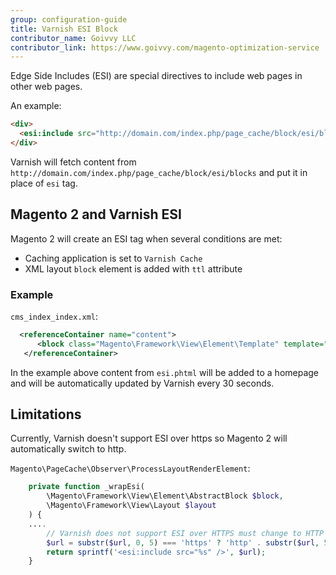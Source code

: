 ```yaml
---
group: configuration-guide
title: Varnish ESI Block
contributor_name: Goivvy LLC
contributor_link: https://www.goivvy.com/magento-optimization-service
---
```


Edge Side Includes (ESI) are special directives to include web pages in other web pages.

An example:

```html
<div>
  <esi:include src="http://domain.com/index.php/page_cache/block/esi/blocks"/>
</div>
```

Varnish will fetch content from `http://domain.com/index.php/page_cache/block/esi/blocks` and put it in place of `esi` tag.

## Magento 2 and Varnish ESI

Magento 2 will create an ESI tag when several conditions are met:

*  Caching application is set to `Varnish Cache`
*  XML layout `block` element is added with `ttl` attribute

### Example

`cms_index_index.xml`:

```xml
  <referenceContainer name="content">
      <block class="Magento\Framework\View\Element\Template" template="Magento_Paypal::esi.phtml" ttl="30"/>
   </referenceContainer>
``` 

In the example above content from `esi.phtml` will be added to a homepage and will be automatically updated by Varnish every 30 seconds.


## Limitations

Currently, Varnish doesn't support ESI over https so Magento 2 will automatically switch to http.

`Magento\PageCache\Observer\ProcessLayoutRenderElement`:

```php
    private function _wrapEsi(
        \Magento\Framework\View\Element\AbstractBlock $block,
        \Magento\Framework\View\Layout $layout
    ) {
    ....
        // Varnish does not support ESI over HTTPS must change to HTTP
        $url = substr($url, 0, 5) === 'https' ? 'http' . substr($url, 5) : $url;
        return sprintf('<esi:include src="%s" />', $url);
    }
```
